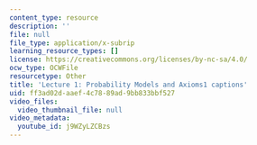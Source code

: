 ```yaml
---
content_type: resource
description: ''
file: null
file_type: application/x-subrip
learning_resource_types: []
license: https://creativecommons.org/licenses/by-nc-sa/4.0/
ocw_type: OCWFile
resourcetype: Other
title: 'Lecture 1: Probability Models and Axioms1 captions'
uid: ff3ad02d-aaef-4c78-89ad-9bb833bbf527
video_files:
  video_thumbnail_file: null
video_metadata:
  youtube_id: j9WZyLZCBzs
---
```

